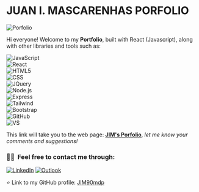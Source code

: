 # **JUAN I. MASCARENHAS PORFOLIO**

![Porfolio](/jim-porfolio/src/assets/portada-porfolio.png)

Hi everyone! Welcome to my **Portfolio**, built with React (Javascript), along with other libraries and tools such as:


![JavaScript](https://img.shields.io/badge/-JavaScript-696969?style=flat&logo=javascript)  
![React](https://img.shields.io/badge/-React-696969?style=flat&logo=react)  
![HTML5](https://img.shields.io/badge/-HTML5-696969?style=flat&logo=HTML5)  
![CSS](https://img.shields.io/badge/-CSS-696969?style=flat&logo=CSS3&logoColor=1572B6)  
![JQuery](https://img.shields.io/badge/jQuery-696969?style=flat&logo=jquery&logoColor=white)  
![Node.js](https://img.shields.io/badge/-Node.js-696969?style=flat&logo=node.js)  
![Express](https://img.shields.io/badge/-Express-696969?style=flat&logo=express)  
![Tailwind](https://img.shields.io/badge/-Tailwind-696969?style=flat&logo=tailwind-css&logoColor=white)  
![Bootstrap](https://img.shields.io/badge/Bootstrap-696969?style=flat&logo=bootstrap&logoColor=white)  
![GitHub](https://img.shields.io/badge/-GitHub-696969?style=flat&logo=github)  
![VS](https://img.shields.io/badge/-Visual_Studio_Code-696969?style=flat&logo=visual%20studio&logoColor=blue)

This link will take you to the web page: **[JIM's Porfolio](https://jim-countries-vbeb.vercel.app/ "JIM's Porfolio")**, _let me know your comments and suggestions!_

### 🤝🏻 &nbsp;Feel free to contact me through:

[![LinkedIn](https://img.shields.io/badge/LinkedIn-Juan%20Ignacio%20Mascarenhas-blue?style=flat-square&logo=linkedin)](https://www.linkedin.com/in/mascarenhas-developer/)
[![Outlook](https://img.shields.io/badge/MS-Outlook-blue?style=flat-square&logo=microsoft-outlook&logoColor=white)](mailto:juanignaciomascarenhas@gmail.com)


⭐️ Link to my GitHub profile: [JIM90mdp](https://github.com/JIM90mdp)
